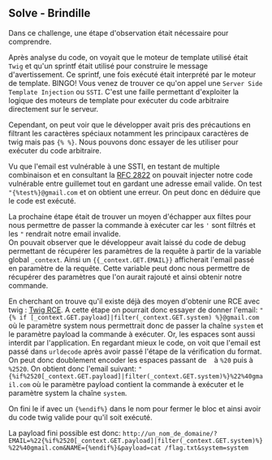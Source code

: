 ## Solve - Brindille

Dans ce challenge, une étape d'observation était nécessaire pour comprendre.

Après analyse du code, on voyait que le moteur de template utilisé était ``Twig`` et qu'un sprintf était utilisé pour construire le message d'avertissement. Ce sprintf, une fois exécuté était interprété par le moteur de template. BINGO! Vous venez de trouver ce qu'on appel une ``Server Side Template Injection`` ou ``SSTI``. C'est une faille permettant d'exploiter la logique des moteurs de template pour exécuter du code arbitraire directement sur le serveur.

Cependant, on peut voir que le développer avait pris des précautions en filtrant les caractères spéciaux notamment les principaux caractères de twig mais pas `{% %}`. Nous pouvons donc essayer de les utiliser pour exécuter du code arbitraire.

Vu que l'email est vulnérable à une SSTI, en testant de multiple combinaison et en consultant la [RFC 2822](https://www.rfc-editor.org/rfc/rfc2822) on pouvait injecter notre code vulnérable entre guillemet tout en gardant une adresse email valide. On test `"{%test%}@gmail.com` et on obtient une erreur. On peut donc en déduire que le code est exécuté.

La prochaine étape était de trouver un moyen d'échapper aux filtes pour nous permettre de passer la commande à exécuter car les `'` sont filtrés et les `"` rendrait notre email invalide.  
On pouvait observer que le développeur avait laissé du code de debug permettant de récupérer les paramètres de la requête à partir de la variable
global ``_context``. Ainsi un `{{_context.GET.EMAIL}}` afficherait l'email passé en paramètre de la requête. Cette variable peut donc nous permettre de récupérer des paramètres que l'on aurait rajouté et ainsi obtenir notre commande.

En cherchant on trouve qu'il existe déjà des moyen d'obtenir une RCE avec twig : [Twig RCE](https://github.com/swisskyrepo/PayloadsAllTheThings/tree/master/Server%20Side%20Template%20Injection#twig---code-execution). A cette étape on pourrait donc essayer de donner l'email: `"{% if [_context.GET.payload]|filter(_context.GET.system) %}@gmail.com` où le paramètre system nous permettrait donc de passer la chaîne `system` et le paramètre payload la commande à exécuter. Or, les espaces sont aussi interdit par l'application. En regardant mieux le code, on voit que l'email est passé dans `urldecode` après avoir passé l'étape de la vérification du format. On peut donc doublement encoder les espaces passant de ` ` à `%20` puis à `%2520`. On obtient donc l'email suivant: `"{%if%2520[_context.GET.payload]|filter(_context.GET.system)%}%22%40gmail.com` où le paramètre payload contient la commande à exécuter et le paramètre system la chaîne `system`.

On fini le if avec un `{%endif%}` dans le nom pour fermer le bloc et ainsi avoir du code twig valide pour qu'il soit exécuté.

La payload fini possible est donc: 
``http://un_nom_de_domaine/?EMAIL=%22{%if%2520[_context.GET.payload]|filter(_context.GET.system)%}%22%40gmail.com&NAME={%endif%}&payload=cat /flag.txt&system=system``